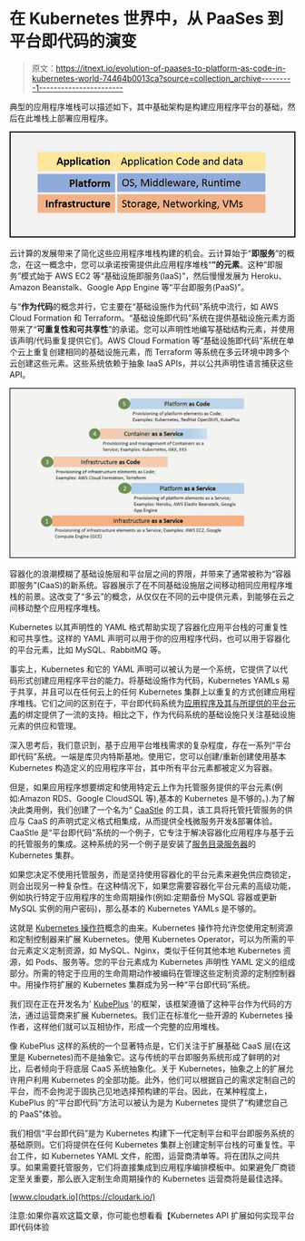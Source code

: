 # 在 Kubernetes 世界中，从 PaaSes 到平台即代码的演变

> 原文：<https://itnext.io/evolution-of-paases-to-platform-as-code-in-kubernetes-world-74464b0013ca?source=collection_archive---------1----------------------->

典型的应用程序堆栈可以描述如下，其中基础架构是构建应用程序平台的基础，然后在此堆栈上部署应用程序。

![](img/6c77d0b7e258643119db772e70dc39a2.png)

云计算的发展带来了简化这些应用程序堆栈构建的机会。云计算始于“**即服务**”的概念，在这一概念中，您可以承诺按需提供此应用程序堆栈“**”的元素**。这种“即服务”模式始于 AWS EC2 等“基础设施即服务(IaaS)”，然后慢慢发展为 Heroku、Amazon Beanstalk、Google App Engine 等“平台即服务(PaaS)”。

与“**作为代码**的概念并行，它主要在“基础设施作为代码”系统中流行，如 AWS Cloud Formation 和 Terraform。“基础设施即代码”系统在提供基础设施元素方面带来了“**可重复性和可共享性**”的承诺。您可以声明性地编写基础结构元素，并使用该声明/代码重复提供它们。AWS Cloud Formation 等“基础设施即代码”系统在单个云上重复创建相同的基础设施元素，而 Terraform 等系统在多云环境中跨多个云创建这些元素。这些系统依赖于抽象 IaaS APIs，并以公共声明性语言捕获这些 API。

![](img/106190ef5ce79b581dc9499d4cd05502.png)

容器化的浪潮模糊了基础设施层和平台层之间的界限，并带来了通常被称为“容器即服务”(CaaS)的新系统。容器展示了在不同基础设施层之间移动相同应用程序堆栈的前景。这改变了“多云”的概念，从仅仅在不同的云中提供元素，到能够在云之间移动整个应用程序堆栈。

Kubernetes 以其声明性的 YAML 格式帮助实现了容器化应用平台栈的可重复性和可共享性。这样的 YAML 声明可以用于你的应用程序代码，也可以用于容器化的平台元素，比如 MySQL、RabbitMQ 等。

事实上，Kubernetes 和它的 YAML 声明可以被认为是一个系统，它提供了以代码形式创建应用程序平台的能力。将基础设施作为代码，Kubernetes YAMLs 易于共享，并且可以在任何云上的任何 Kubernetes 集群上以重复的方式创建应用程序堆栈。它们之间的区别在于，平台即代码系统为[应用程序及其与所提供的平台元素](https://medium.com/@cloudark/microservices-and-relational-data-stores-in-public-clouds-7c7949d29ae1)的绑定提供了一流的支持。相比之下，作为代码系统的基础设施只关注基础设施元素的供应和管理。

深入思考后，我们意识到，基于应用平台堆栈需求的复杂程度，存在一系列“平台即代码”系统。一端是库贝内特斯基地。使用它，您可以创建/重新创建使用基本 Kubernetes 构造定义的应用程序平台，其中所有平台元素都被定义为容器。

但是，如果应用程序想要绑定和使用特定云上作为托管服务提供的平台元素(例如:Amazon RDS、Google CloudSQL 等),基本的 Kubernetes 是不够的。).为了解决此类用例，我们创建了一个名为“ [CaaStle](https://github.com/cloud-ark/caastle) 的工具，该工具将托管托管服务的供应与 CaaS 的声明式定义格式相集成，从而提供全栈微服务开发&部署体验。CaaStle 是“平台即代码”系统的一个例子，它专注于解决容器化应用程序与基于云的托管服务的集成。这种系统的另一个例子是安装了[服务目录服务器](https://github.com/kubernetes-incubator/service-catalog)的 Kubernetes 集群。

如果您决定不使用托管服务，而是坚持使用容器化的平台元素来避免供应商锁定，则会出现另一种复杂性。在这种情况下，如果您需要容器化平台元素的高级功能，例如执行特定于应用程序的生命周期操作(例如:定期备份 MySQL 容器或更新 MySQL 实例的用户密码)，那么基本的 Kubernetes YAMLs 是不够的。

这就是 [Kubernetes 操作符](https://coreos.com/operators/)概念的由来。Kubernetes 操作符允许您使用定制资源和定制控制器来扩展 Kubernetes。使用 Kubernetes Operator，可以为所需的平台元素定义定制资源，如 MySQL、Nginx，类似于任何其他本地 Kubernetes 资源，如 Pods、服务等。您的平台元素成为 Kubernetes 声明性 YAML 定义的组成部分。所需的特定于应用的生命周期动作被编码在管理这些定制资源的定制控制器中。用操作符扩展的 Kubernetes 集群成为另一种“平台即代码”系统。

我们现在正在开发名为' [KubePlus](https://github.com/cloud-ark/kubeplus) '的框架，该框架遵循了这种平台作为代码的方法，通过运营商来扩展 Kubernetes。我们正在标准化一些开源的 Kubernetes 操作者，这样他们就可以互相协作，形成一个完整的应用堆栈。

像 KubePlus 这样的系统的一个显著特点是，它们关注于扩展基础 CaaS 层(在这里是 Kubernetes)而不是抽象它。这与传统的平台即服务系统形成了鲜明的对比，后者倾向于将底层 CaaS 系统抽象化。关于 Kubernetes，抽象之上的扩展允许用户利用 Kubernetes 的全部功能。此外，他们可以根据自己的需求定制自己的平台，而不会拘泥于固执己见地选择预构建的平台。因此，在某种程度上，KubePlus 的“平台即代码”方法可以被认为是为 Kubernetes 提供了“构建您自己的 PaaS”体验。

我们相信“平台即代码”是为 Kubernetes 构建下一代定制平台和平台即服务系统的基础原则。它们将提供在任何 Kubernetes 集群上创建定制平台栈的可重复性。平台工件，如 Kubernetes YAML 文件，舵图，运营商清单等。将在团队之间共享。如果需要托管服务，它们将直接集成到应用程序编排模板中。如果避免厂商锁定至关重要，那么嵌入定制生命周期操作的 Kubernetes 运营商将是最佳选择。

[www.cloudark.io](https://cloudark.io/)

注意:如果你喜欢这篇文章，你可能也想看看【Kubernetes API 扩展如何实现平台即代码体验